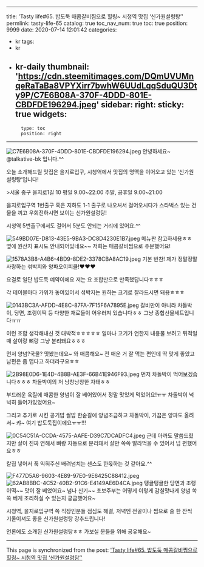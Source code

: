 
---
title: 'Tasty life#65. 밥도둑 매콤갈비찜으로 힐링~ 시청역 맛집 ‘신가원설렁탕’'
permlink: tasty-life-65
catalog: true
toc_nav_num: true
toc: true
position: 9999
date: 2020-07-14 12:01:42
categories:
- kr
tags:
- kr
- kr-daily
thumbnail: 'https://cdn.steemitimages.com/DQmUVUMnqeRaTaBa8VPYXirr7bwhW6UUdLqqSduQU3Dty9P/C7E6B08A-370F-4DDD-801E-CBDFDE196294.jpeg'
sidebar:
    right:
        sticky: true
widgets:
    -
        type: toc
        position: right
---


![C7E6B08A-370F-4DDD-801E-CBDFDE196294.jpeg](https://cdn.steemitimages.com/DQmUVUMnqeRaTaBa8VPYXirr7bwhW6UUdLqqSduQU3Dty9P/C7E6B08A-370F-4DDD-801E-CBDFDE196294.jpeg)
안녕하세요~ @talkative-bk 입니다.^^

오늘 소개해드릴 맛집은 을지로입구, 시청역에서 
맛집의 명맥을 이어오고 있는 ‘신가원설렁탕’입니다!

​>서울 중구 을지로1길 10
평일 9:00~22:00 주말, 공휴일 9:00~21:00

을지로입구역 1번출구 혹은 지하도 1-1 출구로 
나오셔서 걸어오시다가 스타벅스 있는 건물을 끼고
우회전하시면 보이는 신가원설렁탕!

​시청역 5번출구에서도 
걸어서 5분도 안되는 거리에 있어요.^^


![549BD07E-D813-43E5-9BA3-DC8D4230E1B7.jpeg](https://cdn.steemitimages.com/DQmVyiom5adnd7yUus1ovHAq9Y27cFCAjGUnXNjiRtA1hB7/549BD07E-D813-43E5-9BA3-DC8D4230E1B7.jpeg)
메뉴판 참고하세용ㅎㅎ
옆에 원산지 표시도 안내되어있네요~~
저희는 매콤갈비찜으로 주문했어요!


![1578A3B8-A4B6-4BD9-8DE2-3378CBA8AC19.jpeg](https://cdn.steemitimages.com/DQmPNyZGUykrJiFvj8mg3PqbBP2qodKCvB6B8C5gSkAzHxA/1578A3B8-A4B6-4BD9-8DE2-3378CBA8AC19.jpeg)
기본 반찬! 제가 정말정말 사랑하는 
섞박지와 양파오이피클!❤️❤️❤️

​요걸로 일단 밥도둑 예약이에요
저는 요 조합만으로 만족했답니다ㅎㅎㅎ

​각 테이블마다 가위가 놓여있어서 섞박지는
원하는 크기로 잘라드시면 돼용ㅎㅎㅎ


![0143BC3A-AFDD-4E8C-87FA-7F15F6A7895E.jpeg](https://cdn.steemitimages.com/DQmPQL2NmHehtJktHbJwvf1Ji96HjJYpsmaD14mRoqjZ62X/0143BC3A-AFDD-4E8C-87FA-7F15F6A7895E.jpeg)
갈비만이 아니라 차돌박이, 당면, 조랭이떡 등
다양한 재료들이 어우러져 있습니다ㅎㅎ
그냥 종합선물세트입니다ㅠㅠ

​이런 조합 생각해내신 것 대박적ㅎㅎㅎㅎㅎ
얼마나 고기가 연한지 내용물 보려고 뒤적일 때 
살이랑 뼈랑 그냥 분리돼요ㅎㅎㅎ

​먼저 양념?국물? 맛봤는데요~ 와 매콤해요~ 
전 매운 거 잘 먹는 편인데 딱 맞게 좋았고 
남편은 좀 맵다고 하더라구요ㅎㅎ


![2B98E0D6-1E4D-4B8B-AE3F-66B41E946F93.jpeg](https://cdn.steemitimages.com/DQmPRe67xiYYYNHN9fCyLBdr9kDCU83n3mk1nRuhCDotr8C/2B98E0D6-1E4D-4B8B-AE3F-66B41E946F93.jpeg)
먼저 차돌박이 먹어보겠습니다ㅎㅎㅎ
차돌박이의 저 낭창낭창한 자태ㅎㅎ

​부드러운 육질에 매콤한 양념이 잘 베어있어서
정말 맛있게 먹었어요!ㅠㅠ 
차돌박이 넉넉히 들어가있었어요~

​그리고 추가로 시킨 공기밥 쌀밥 한숟갈에
양념조금하고 차돌박이, 가끔은 양파도 올려서~ 
캬~ 여기 밥도둑집이에요ㅠㅠ!!!


![0C54C51A-CCDA-4575-AAFE-D39C7DCADFC4.jpeg](https://cdn.steemitimages.com/DQmXMtXN2BachbnYC8zoEPJh8qJjMZC3qR7MLRUE2RZJ5NC/0C54C51A-CCDA-4575-AAFE-D39C7DCADFC4.jpeg)
근데 아까도 말씀드렸지만
살이 진짜 연해서 뼈랑 자동으로 분리돼서
살만 쏙쏙 발라먹을 수 있어서 넘 편했어요ㅎㅎ

​칼집 넣어서 푹 익혀주신 배려넘치는 센스도 
한몫하는 것 같아요.^^


![F477D5A6-9603-4E89-97E0-9E6425C88412.jpeg](https://cdn.steemitimages.com/DQmQUwQVeRFyN79fQChJT6nfeaAFEExyV39XgZpA9EHcFnR/F477D5A6-9603-4E89-97E0-9E6425C88412.jpeg)
![62AB8BBC-4C52-40B2-91C6-E4149AE6D4CA.jpeg](https://cdn.steemitimages.com/DQmWDoDvuAJFD7UuPxzxSnxFjviwxLDxBVAwgGpfZoyGJw9/62AB8BBC-4C52-40B2-91C6-E4149AE6D4CA.jpeg)
탱글탱글한 당면과 조랭이떡~~
맛이 잘 베었어요~ 넘나 신기~~
초보주부는 어떻게 이렇게 감칠맛나게 
양념 쏙쏙 베게 조리하실 수 있는지 궁금했어요~

시청역, 을지로입구역 쪽 직장인분들 점심도 해결,
저녁엔 전골이나 찜으로 술 한 잔씩 기울이셔도 좋을
신가원설렁탕 강추드립니다!

​언론에도 소개된 신가원설렁탕ㅎㅎ 
가보실 분들을 위해 공유해요~

- - -

This page is synchronized from the post: ['Tasty life#65. 밥도둑 매콤갈비찜으로 힐링~ 시청역 맛집 ‘신가원설렁탕’'](https://steemit.com/@talkative-bk/tasty-life-65)
